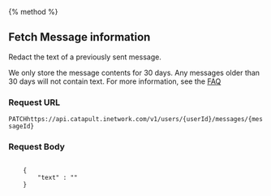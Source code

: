 {% method %}
## Fetch Message information
Redact the text of a previously sent message.

We only store the message contents for 30 days. Any messages older than 30 days will not contain text. For more information, see the <a href="http://dev.bandwidth.com/faq/#messaging">FAQ</a>

### Request URL

<code class="patch">PATCH</code>`https://api.catapult.inetwork.com/v1/users/{userId}/messages/{messageId}`


### Request Body

<code>
	{
		"text" : ""
	}
</code>
